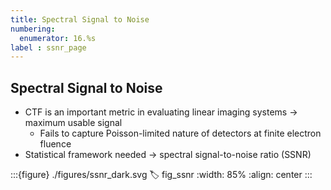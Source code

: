 ```yaml
---
title: Spectral Signal to Noise
numbering:
  enumerator: 16.%s
label : ssnr_page
---
```


## Spectral Signal to Noise

- CTF is an important metric in evaluating linear imaging systems &rarr; maximum usable signal
  - Fails to capture Poisson-limited nature of detectors at finite electron fluence
- Statistical framework needed &rarr; spectral signal-to-noise ratio (SSNR)

:::{figure} ./figures/ssnr_dark.svg
:label: fig_ssnr
:width: 85%
:align: center
:::
